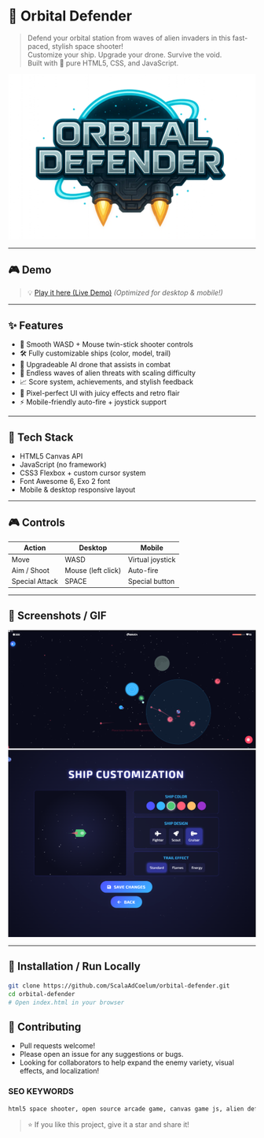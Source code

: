 # 🚀 Orbital Defender

> Defend your orbital station from waves of alien invaders in this fast-paced, stylish space shooter!  
> Customize your ship. Upgrade your drone. Survive the void.  
> Built with 💙 pure HTML5, CSS, and JavaScript.

![Orbital Defender Banner](assets/banner.webp)

---

## 🎮 Demo

> 💡 [Play it here (Live Demo)]([https://your-itch-or-github-pages-link.com](https://scalaadcoelum.github.io/Orbital-Defender/))  
> *(Optimized for desktop & mobile!)*

---

## ✨ Features

- 🔫 Smooth WASD + Mouse twin-stick shooter controls
- 🛠 Fully customizable ships (color, model, trail)
- 🤖 Upgradeable AI drone that assists in combat
- 🌌 Endless waves of alien threats with scaling difficulty
- 📈 Score system, achievements, and stylish feedback
- 🎨 Pixel-perfect UI with juicy effects and retro flair
- ⚡ Mobile-friendly auto-fire + joystick support

---

## 🧪 Tech Stack

- HTML5 Canvas API
- JavaScript (no framework)
- CSS3 Flexbox + custom cursor system
- Font Awesome 6, Exo 2 font
- Mobile & desktop responsive layout

---

## 🎮 Controls

| Action         | Desktop               | Mobile                    |
|----------------|------------------------|----------------------------|
| Move           | WASD                   | Virtual joystick           |
| Aim / Shoot    | Mouse (left click)     | Auto-fire                  |
| Special Attack | SPACE                  | Special button             |

---

## 📸 Screenshots / GIF

![Gameplay](assets/screenshot1.png)
![Customization](assets/screenshot2.png)

---

## 🚧 Installation / Run Locally

```bash
git clone https://github.com/ScalaAdCoelum/orbital-defender.git
cd orbital-defender
# Open index.html in your browser
```

## 🤝 Contributing

- Pull requests welcome!
- Please open an issue for any suggestions or bugs.
- Looking for collaborators to help expand the enemy variety, visual effects, and localization!

### SEO KEYWORDS
```bash 
html5 space shooter, open source arcade game, canvas game js, alien defense game, twin-stick shooter github, orbital defender js, javascript game engine, browser space shooter, customizable spaceship game
```

>⭐ If you like this project, give it a star and share it!

